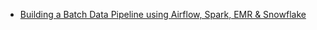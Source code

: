 -   [Building a Batch Data Pipeline using Airflow, Spark, EMR & Snowflake](https://www.youtube.com/watch?v=hK4kPvJawv8)
